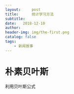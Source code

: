```yaml
---
layout:     post
title:      统计学习方法 
subtitle:   
date:   2018-12-10   
author:     
header-img: img/the-first.png
catalog: false
tags:
    - 新闻故事
---
```



# 朴素贝叶斯
利用贝叶斯公式
